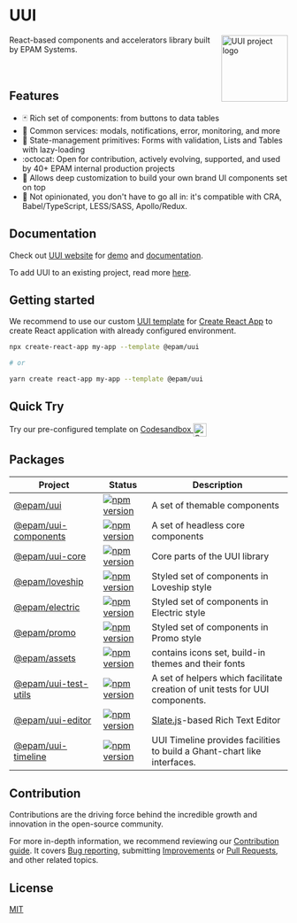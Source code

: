 # UUI
[<img align="right" width="120" height="120"
     alt="UUI project logo"
     src="https://static.cdn.epam.com/uploads/690afa39a93c88c4dd13758fe1d869d5/EPM-UUI/Images/uui-logo-readme.svg" 
      />](https://uui.epam.com/)

React-based components and accelerators library built by EPAM Systems.
<br/>
<br/>
<br/>     


## Features

- :black_joker: Rich set of components: from buttons to data tables
- :rocket: Common services: modals, notifications, error, monitoring, and more
- :wrench: State-management primitives: Forms with validation, Lists and Tables with lazy-loading
- :octocat: Open for contribution, actively evolving, supported, and used by 40+ EPAM internal production projects
- :lipstick: Allows deep customization to build your own brand UI components set on top
- :memo: Not opinionated, you don't have to go all in: it's compatible with CRA, Babel/TypeScript, LESS/SASS, Apollo/Redux.

## Documentation

Check out [UUI website](https://uui.epam.com) for [demo](https://uui.epam.com/demo) and [documentation](https://uui.epam.com/documents?id=overview&mode=doc&skin=UUI4_promo).

To add UUI to an existing project, read more [here](https://uui.epam.com/documents?id=gettingStarted).

## Getting started

We recommend to use our custom [UUI template](https://www.npmjs.com/package/@epam/cra-template-uui) for [Create React App](https://reactjs.org/docs/create-a-new-react-app.html) to create React application with already configured environment.

```sh
npx create-react-app my-app --template @epam/uui

# or

yarn create react-app my-app --template @epam/uui
```
## Quick Try

Try our pre-configured template on
    <a href="https://codesandbox.io/s/uui-bddgvi?file=/src/Example.tsx" target="_blank">
        Codesandbox
        <img
            width="24"
            height="24"
            alt="Codesandbox"
            align="center"
            src="https://github.com/user-attachments/assets/c896f380-d27f-4ebe-a1e8-b41d61cd8f52"
        />
    </a>

## Packages

| Project                                                                      | Status                                                                                                                      | Description                                                                  |
|------------------------------------------------------------------------------|-----------------------------------------------------------------------------------------------------------------------------|------------------------------------------------------------------------------|
| [@epam/uui](https://github.com/epam/UUI/tree/main/uui)                       | [![npm version](https://badge.fury.io/js/@epam%2Fuui.svg)](https://www.npmjs.com/package/@epam%2Fuui)                       | A set of themable components                                                 |
| [@epam/uui-components](https://github.com/epam/UUI/tree/main/uui-components) | [![npm version](https://badge.fury.io/js/@epam%2Fuui-components.svg)](https://www.npmjs.com/package/@epam%2Fuui-components) | A set of headless core components                                            |
| [@epam/uui-core](https://github.com/epam/UUI/tree/main/uui-core)             | [![npm version](https://badge.fury.io/js/@epam%2Fuui-core.svg)](https://www.npmjs.com/package/@epam%2Fuui)                  | Core parts of the UUI library                                                |
| [@epam/loveship](https://github.com/epam/UUI/tree/main/loveship)             | [![npm version](https://badge.fury.io/js/@epam%2Floveship.svg)](https://www.npmjs.com/package/@epam%2Floveship)             | Styled set of components in Loveship style                                   |
| [@epam/electric](https://github.com/epam/UUI/tree/main/electric)             | [![npm version](https://badge.fury.io/js/@epam%2Floveship.svg)](https://www.npmjs.com/package/@epam%2Floveship)             | Styled set of components in Electric style                                   |
| [@epam/promo](https://github.com/epam/UUI/tree/main/epam-promo)              | [![npm version](https://badge.fury.io/js/@epam%2Fpromo.svg)](https://www.npmjs.com/package/@epam%2Fpromo)                   | Styled set of components in Promo style                                      |
| [@epam/assets](https://github.com/epam/UUI/tree/main/epam-assets)            | [![npm version](https://badge.fury.io/js/@epam%2Fassets.svg)](https://www.npmjs.com/package/@epam%2Fassets)                 | contains icons set, build-in themes and their fonts                          |
| [@epam/uui-test-utils](https://github.com/epam/UUI/tree/main/test-utils)     | [![npm version](https://badge.fury.io/js/@epam%2Fuui-test-utils.svg)](https://www.npmjs.com/package/@epam%2Fuui-test-utils) | A set of helpers which facilitate creation of unit tests for UUI components. |
| [@epam/uui-editor](https://github.com/epam/UUI/tree/main/uui-editor)         | [![npm version](https://badge.fury.io/js/@epam%2Fuui-editor.svg)](https://www.npmjs.com/package/@epam%2Fuui-editor)         | [Slate.js](https://www.slatejs.org/)-based Rich Text Editor                  |
| [@epam/uui-timeline](https://github.com/epam/UUI/tree/main/uui-timeline)     | [![npm version](https://badge.fury.io/js/@epam%2Fuui-timeline.svg)](https://www.npmjs.com/package/@epam%2Fuui-timeline)     | UUI Timeline provides facilities to build a Ghant-chart like interfaces.     |

## Contribution

Contributions are the driving force behind the incredible growth and innovation in the open-source community.

For more in-depth information, we recommend reviewing our [Contribution guide](https://github.com/epam/UUI/blob/main/CONTRIBUTING.md#contributing-to-uui).
It covers [Bug reporting](https://github.com/epam/UUI/blob/main/CONTRIBUTING.md#i-have-an-issue), submitting [Improvements](https://github.com/epam/UUI/blob/main/CONTRIBUTING.md#i-have-an-idea) or [Pull Requests](https://github.com/epam/UUI/blob/main/CONTRIBUTING.md#i-want-to-submit-changes), and other related topics.

## License

[MIT](./LICENSE.md)
